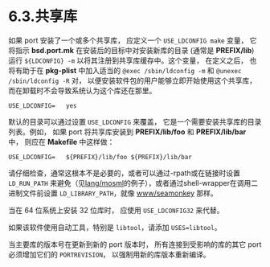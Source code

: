 # 6.3.共享库

如果 port 安装了一个或多个共享库， 应定义一个 `USE_LDCONFIG make` 变量， 它将指示 **bsd.port.mk** 在安装后的目标中对安装新库的目录 (通常是 **PREFIX/lib**) 运行 `${LDCONFIG} -m` 以将其注册到共享库缓存中。这个变量， 在定义之后， 也将有助于在 **pkg-plist** 中加入适当的 `@exec /sbin/ldconfig -m` 和 `@unexec /sbin/ldconfig -R` 对， 以便安装软件包的用户能够立即开始使用这个共享库， 而在卸载时不会导致系统认为这个库还在那里。

```shell-session
USE_LDCONFIG=	yes
```

默认的目录可以通过设置 `USE_LDCONFIG` 来覆盖， 它是一个需要安装共享库的目录列表。例如， 如果 port 将共享库安装到 **PREFIX/lib/foo** 和 **PREFIX/lib/bar** 中， 则应在 **Makefile** 中这样做：

```shell-session
USE_LDCONFIG=	${PREFIX}/lib/foo ${PREFIX}/lib/bar
```

请仔细检查，通常这根本不是必要的，或者可以通过-rpath或在链接时设置 `LD_RUN_PATH` 来避免（见[lang/mosml](https://cgit.freebsd.org/ports/tree/lang/mosml/)的例子），或者通过shell-wrapper在调用二进制文件前设置 `LD_LIBRARY_PATH`，就像 [www/seamonkey](https://cgit.freebsd.org/ports/tree/www/seamonkey/) 那样。

当在 64 位系统上安装 32 位库时， 应使用 `USE_LDCONFIG32` 来代替。

如果该软件使用自动工具，特别是 `libtool`，请添加 `USES=libtool`。

当主要库的版本号在更新到新的 port 版本时， 所有连接到受影响的库的其它 port 必须增加它们的 `PORTREVISION`， 以强制用新的库版本重新编译。

